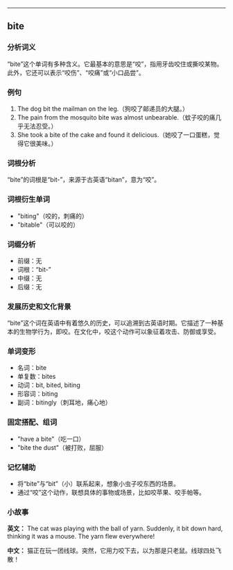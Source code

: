 
---------------
## bite
### 分析词义
“bite”这个单词有多种含义。它最基本的意思是“咬”，指用牙齿咬住或撕咬某物。此外，它还可以表示“咬伤”、“咬痛”或“小口品尝”。

### 例句
1. The dog bit the mailman on the leg.（狗咬了邮递员的大腿。）
2. The pain from the mosquito bite was almost unbearable.（蚊子咬的痛几乎无法忍受。）
3. She took a bite of the cake and found it delicious.（她咬了一口蛋糕，觉得它很美味。）

### 词根分析
“bite”的词根是“bit-”，来源于古英语“bitan”，意为“咬”。

### 词根衍生单词
- "biting"（咬的，刺痛的）
- "bitable"（可以咬的）

### 词缀分析
- 前缀：无
- 词根：“bit-”
- 中缀：无
- 后缀：无

### 发展历史和文化背景
“bite”这个词在英语中有着悠久的历史，可以追溯到古英语时期。它描述了一种基本的生物学行为，即咬。在文化中，咬这个动作可以象征着攻击、防御或享受。

### 单词变形
- 名词：bite
- 单复数：bites
- 动词：bit, bited, biting
- 形容词：biting
- 副词：bitingly（刺耳地，痛心地）

### 固定搭配、组词
- "have a bite"（吃一口）
- "bite the dust"（被打败，屈服）

### 记忆辅助
- 将“bite”与“bit”（小）联系起来，想象小虫子咬东西的场景。
- 通过“咬”这个动作，联想具体的事物或场景，比如咬苹果、咬手帕等。

### 小故事
**英文：** The cat was playing with the ball of yarn. Suddenly, it bit down hard, thinking it was a mouse. The yarn flew everywhere!

**中文：** 猫正在玩一团线球。突然，它用力咬下去，以为那是只老鼠。线球四处飞散！

